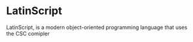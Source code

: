 # LatinScript
LatinScript, is a modern object-oriented programming language that uses the CSC comipler
